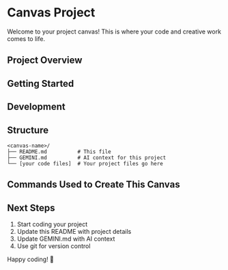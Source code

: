 # Canvas Project

Welcome to your project canvas! This is where your code and creative work comes to life.

## Project Overview
<!-- Brief description of this project/canvas -->

## Getting Started
<!-- Setup instructions, prerequisites, etc. -->

## Development
<!-- Development workflow, commands, etc. -->

## Structure
```
<canvas-name>/
├── README.md          # This file
├── GEMINI.md          # AI context for this project
└── [your code files]  # Your project files go here
```

## Commands Used to Create This Canvas
<!-- Note: This canvas was created using atelier CLI -->

## Next Steps
1. Start coding your project
2. Update this README with project details
3. Update GEMINI.md with AI context
4. Use git for version control

Happy coding! 🚀